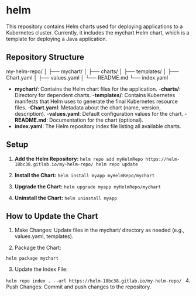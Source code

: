 # helm

This repository contains Helm charts used for deploying applications to a Kubernetes cluster. Currently, it includes the mychart Helm chart, which is a template for deploying a Java application.


## Repository Structure

my-helm-repo/
│
├── mychart/
│   ├── charts/
│   ├── templates/
│   ├── Chart.yaml
│   ├── values.yaml
│   └── README.md
└── index.yaml

- **mychart/**: Contains the Helm chart files for the application.
    -**charts/**: Directory for dependent charts.
    -**templates/**: Contains Kubernetes manifests that Helm uses to generate the final Kubernetes  resource files.
    -**Chart.yaml**: Metadata about the chart (name, version, description).
    -**values.yaml**: Default configuration values for the chart.
    -**README.md**: Documentation for the chart (optional).
- **index.yaml**: The Helm repository index file listing all available charts.

## Setup

1. **Add the Helm Repository:**
`helm repo add myHelmRepo https://helm-18bc38.gitlab.io/my-helm-repo/
 helm repo update
`

2. **Install the Chart:**
`helm install myapp myHelmRepo/mychart
`

3. **Upgrade the Chart:**
`helm upgrade myapp myHelmRepo/mychart
`

4. **Uninstall the Chart:**
`helm uninstall myapp
`




## How to Update the Chart


1. Make Changes: Update files in the mychart/ directory as needed (e.g., values.yaml, templates).

2. Package the Chart:

`helm package mychart
`

3. Update the Index File:

`helm repo index . --url https://helm-18bc38.gitlab.io/my-helm-repo/
`
4. Push Changes: Commit and push changes to the repository.


